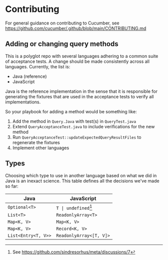 # Contributing

For general guidance on contributing to Cucumber, see https://github.com/cucumber/.github/blob/main/CONTRIBUTING.md

## Adding or changing query methods

This is a polyglot repo with several languages adhering to a common suite of acceptance tests. A change should be made consistently across all languages. Currently, the list is:

- Java (reference)
- JavaScript

Java is the reference implementation in the sense that it is responsible for generating the fixtures that are used in the acceptance tests to verify all implementations.

So your playbook for adding a method would be something like:

1. Add the method in `Query.Java` with test(s) in `QueryTest.java`
2. Extend `QueryAcceptanceTest.java` to include verifications for the new method
3. Run `QueryAcceptanceTest::updateExpectedQueryResultFiles` to regenerate the fixtures
4. Implement other languages

## Types

Choosing which type to use in another language based on what we did in Java is an inexact science. This table defines all the decisions we've made so far:

| Java                | JavaScript              |
|---------------------|-------------------------|
| `Optional<T>`       | `T \| undefined`[^1]    |
| `List<T>`           | `ReadonlyArray<T>`      | 
| `Map<K, V>`         | `Map<K, V>`             | 
| `Map<K, V>`         | `Record<K, V>`          | 
| `List<Entry<T, V>>` | `ReadonlyArray<[T, V]>` |

[^1]: See <https://github.com/sindresorhus/meta/discussions/7>